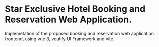 # Star Exclusive Hotel Booking and Reservation Web Application.

Implemetation of the proposed booking and reservation web application frontend, using vue 3, veutify UI Framework and vite.
